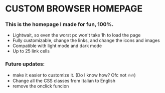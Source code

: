 # CUSTOM BROWSER HOMEPAGE

### This is the homepage I made for fun, 100%.

- Lightwait, so even the worst pc won't take 1h to load the page
- Fully customizable, change the links, and change the icons and images
- Compatible with light mode and dark mode
- Up to 25 link cells

### Future updates:

- make it easier to customize it. (Do I know how? Ofc not 🔥🔥)
- Change all the CSS classes from Italian to English
- remove the onclick funcion
